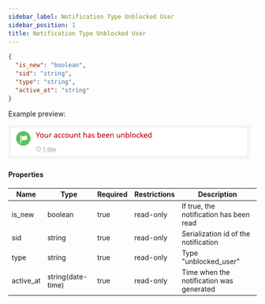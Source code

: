 ```yaml
---
sidebar_label: Notification Type Unblocked User
sidebar_position: 1
title: Notification Type Unblocked User
---
```


```json
{
  "is_new": "boolean",
  "sid": "string",
  "type": "string",
  "active_at": "string"
}
```

Example preview:

![Notification](/img/notification_types/unblocked_user.png)

#### Properties

|Name|Type|Required|Restrictions|Description|
|---|---|---|---|---|
|is_new|boolean|true|read-only|If true, the notification has been read|
|sid|string|true|read-only|Serialization id of the notification|
|type|string|true|read-only|Type "unblocked_user"|
|active_at|string(date-time)|true|read-only|Time when the notification was generated|
